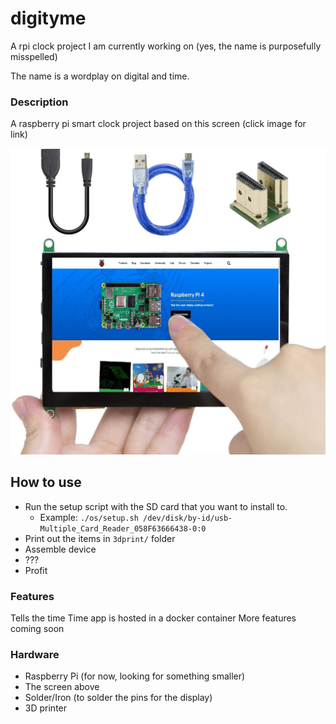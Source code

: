 # digityme
A rpi clock project I am currently working on (yes, the name is purposefully misspelled)

The name is a wordplay on digital and time. 

### Description
A raspberry pi smart clock project based on this screen (click image for link)

[![Screen image](readme/screen_link.jpg?raw=true)](https://www.amazon.com/gp/product/B07VV7RL7Y/)

## How to use
 - Run the setup script with the SD card that you want to install to. 
   - Example: `./os/setup.sh /dev/disk/by-id/usb-Multiple_Card_Reader_058F63666438-0:0`
 - Print out the items in `3dprint/` folder
 - Assemble device
 - ???
 - Profit

### Features
Tells the time
Time app is hosted in a docker container
More features coming soon

### Hardware
 - Raspberry Pi (for now, looking for something smaller)
 - The screen above
 - Solder/Iron (to solder the pins for the display)
 - 3D printer

